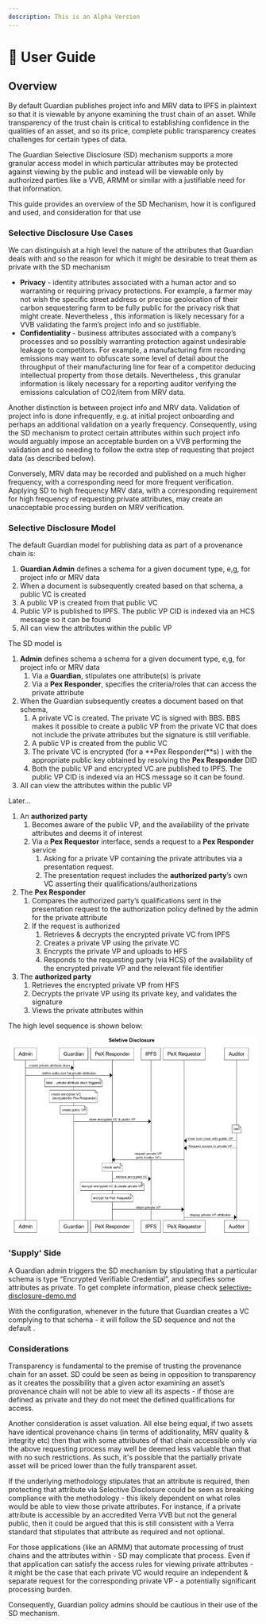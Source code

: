 ```yaml
---
description: This is an Alpha Version
---
```


# 📔 User Guide

## Overview <a href="#_xw1hte24c5p" id="_xw1hte24c5p"></a>

By default Guardian publishes project info and MRV data to IPFS in plaintext so that it is viewable by anyone examining the trust chain of an asset. While transparency of the trust chain is critical to establishing confidence in the qualities of an asset, and so its price, complete public transparency creates challenges for certain types of data.

The Guardian Selective Disclosure (SD) mechanism supports a more granular access model in which particular attributes may be protected against viewing by the public and instead will be viewable only by authorized parties like a VVB, ARMM or similar with a justifiable need for that information.

This guide provides an overview of the SD Mechanism, how it is configured and used, and consideration for that use

### Selective Disclosure Use Cases <a href="#_b9e5d4yg5h00" id="_b9e5d4yg5h00"></a>

We can distinguish at a high level the nature of the attributes that Guardian deals with and so the reason for which it might be desirable to treat them as private with the SD mechanism

* **Privacy** - identity attributes associated with a human actor and so warranting or requiring privacy protections. For example, a farmer may not wish the specific street address or precise geolocation of their carbon sequestering farm to be fully public for the privacy risk that might create. Nevertheless , this information is likely necessary for a VVB validating the farm’s project info and so justifiable.
* **Confidentiality** - business attributes associated with a company’s processes and so possibly warranting protection against undesirable leakage to competitors. For example, a manufacturing firm recording emissions may want to obfuscate some level of detail about the throughput of their manufacturing line for fear of a competitor deducing intellectual property from those details. Nevertheless , this granular information is likely necessary for a reporting auditor verifying the emissions calculation of CO2/item from MRV data.

Another distinction is between project info and MRV data. Validation of project info is done infrequently, e.g. at initial project onboarding and perhaps an additional validation on a yearly frequency. Consequently, using the SD mechanism to protect certain attributes within such project info would arguably impose an acceptable burden on a VVB performing the validation and so needing to follow the extra step of requesting that project data (as described below).

Conversely, MRV data may be recorded and published on a much higher frequency, with a corresponding need for more frequent verification. Applying SD to high frequency MRV data, with a corresponding requirement for high frequency of requesting private attributes, may create an unacceptable processing burden on MRV verification.

### Selective Disclosure Model <a href="#_w5eiwxu6e19q" id="_w5eiwxu6e19q"></a>

The default Guardian model for publishing data as part of a provenance chain is:

1. **Guardian Admin** defines a schema for a given document type, e,g, for project info or MRV data
2. When a document is subsequently created based on that schema, a public VC is created
3. A public VP is created from that public VC
4. Public VP is published to IPFS. The public VP CID is indexed via an HCS message so it can be found
5. All can view the attributes within the public VP

The SD model is

1. **Admin** defines schema a schema for a given document type, e,g, for project info or MRV data
   1. Via a **Guardian**, stipulates one attribute(s) is private
   2. Via a **Pex Responder**, specifies the criteria/roles that can access the private attribute
2. When the Guardian subsequently creates a document based on that schema,
   1. A private VC is created. The private VC is signed with BBS. BBS makes it possible to create a public VP from the private VC that does not include the private attributes but the signature is still verifiable.
   2. A public VP is created from the public VC
   3. The private VC is encrypted (for a \*\*Pex Responder(\*\*s) ) with the appropriate public key obtained by resolving the **Pex Responder** DID
   4. Both the public VP and encrypted VC are published to IPFS. The public VP CID is indexed via an HCS message so it can be found.
3. All can view the attributes within the public VP

Later…

1. An **authorized party**
   1. Becomes aware of the public VP, and the availability of the private attributes and deems it of interest
   2. Via a **Pex Requestor** interface, sends a request to a **Pex Responder** service
      1. Asking for a private VP containing the private attributes via a presentation request.
      2. The presentation request includes the **authorized party**’s own VC asserting their qualifications/authorizations
2. The **Pex Responder**
   1. Compares the authorized party’s qualifications sent in the presentation request to the authorization policy defined by the admin for the private attribute
   2. If the request is authorized
      1. Retrieves & decrypts the encrypted private VC from IPFS
      2. Creates a private VP using the private VC
      3. Encrypts the private VP and uploads to HFS
      4. Responds to the requesting party (via HCS) of the availability of the encrypted private VP and the relevant file identifier
3. The **authorized party**
   1. Retrieves the encrypted private VP from HFS
   2. Decrypts the private VP using its private key, and validates the signature
   3. Views the private attributes within

The high level sequence is shown below:

![](<../../../.gitbook/assets/0 (4) (1).png>)

### 'Supply' Side <a href="#_bakygsypldnr" id="_bakygsypldnr"></a>

A Guardian admin triggers the SD mechanism by stipulating that a particular schema is type “Encrypted Verifiable Credential”, and specifies some attributes as private. To get complete information, please check [selective-disclosure-demo.md](selective-disclosure-demo.md "mention")

With the configuration, whenever in the future that Guardian creates a VC complying to that schema - it will follow the SD sequence and not the default .

### Considerations <a href="#_wpykyf38v0u8" id="_wpykyf38v0u8"></a>

Transparency is fundamental to the premise of trusting the provenance chain for an asset. SD could be seen as being in opposition to transparency as it creates the possibility that a given actor examining an asset’s provenance chain will not be able to view all its aspects - if those are defined as private and they do not meet the defined qualifications for access.

Another consideration is asset valuation. All else being equal, if two assets have identical provenance chains (in terms of additionality, MRV quality & integrity etc) then that with some attributes of that chain accessible only via the above requesting process may well be deemed less valuable than that with no such restrictions. As such, it's possible that the partially private asset will be priced lower than the fully transparent asset.

If the underlying methodology stipulates that an attribute is required, then protecting that attribute via Selective Disclosure could be seen as breaking compliance with the methodology - this likely dependent on what roles would be able to view those private attributes. For instance, if a private attribute is accessible by an accredited Verra VVB but not the general public, then it could be argued that this is still consistent with a Verra standard that stipulates that attribute as required and not optional.

For those applications (like an ARMM) that automate processing of trust chains and the attributes within - SD may complicate that process. Even if that application can satisfy the access rules for viewing private attributes - it might be the case that each private VC would require an independent & separate request for the corresponding private VP - a potentially significant processing burden.

Consequently, Guardian policy admins should be cautious in their use of the SD mechanism.
